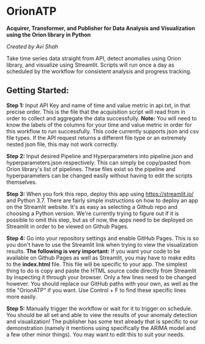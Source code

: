 # OrionATP
**Acquirer, Transformer, and Publisher for Data Analysis and Visualization using the Orion library in Python**

_Created by Avi Shah_

Take time series data straight from API, detect anomalies using Orion library, and visualize using Streamlit. Scripts will run once a day as scheduled by the workflow for consistent analysis and progress tracking.

## Getting Started:

**Step 1:** Input API Key and name of time and value metric in api.txt, in that precise order. This is the file that the acquisition script will read from in order to collect and aggregate the data successfully. **Note:** You will need to know the labels of the columns for your time and value metric in order for this workflow to run successfully. This code currently supports json and csv file types. If the API request returns a different file type or an extremely nested json file, this may not work correctly.

**Step 2:** Input desired Pipeline and Hyperparameters into pipeline.json and hyperparameters.json respectively. This can simply be copy/pasted from Orion library's list of pipelines. These files exist so the pipeline and hyperparameters can be changed easily without having to edit the scripts themselves.

**Step 3:** When you fork this repo, deploy this app using https://streamlit.io/ and Python 3.7. There are fairly simple instructions on how to deploy an app on the Streamlit website. It's as easy as selecting a Github repo and choosing a Python version. We're currently trying to figure out if it is possible to omit this step, but as of now, the apps need to be deployed on Streamlit in order to be viewed on Github Pages.

**Step 4:** Go into your repository settings and enable GitHub Pages. This is so you don't have to use the Streamlit link when trying to view the visualization results. **The following is very important:** If you want your code to be available on Github Pages as well as Streamlit, you may have to make edits to the **index.html** file. This file will be specific to your app. The simplest thing to do is copy and paste the HTML source code directly from Streamlit by inspecting it through your browser. Only a few lines need to be changed however. You should replace our GitHub paths with your own, as well as the title "OrionATP" if you want. Use Control + F to find these specific lines more easily.

**Step 5:** Manually trigger the workflow or wait for it to trigger on schedule. You should be all set and able to view the results of your anomaly detection and visualization! The publisher has some text already that is specific to our demonstration (namely it mentions using specifically the ARIMA model and a few other minor things). You may want to edit this to suit your needs.
